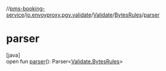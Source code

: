 //[pms-booking-service](../../../../index.md)/[io.envoyproxy.pgv.validate](../../index.md)/[Validate](../index.md)/[BytesRules](index.md)/[parser](parser.md)

# parser

[java]\
open fun [parser](parser.md)(): Parser&lt;[Validate.BytesRules](index.md)&gt;